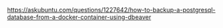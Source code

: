 https://askubuntu.com/questions/1227642/how-to-backup-a-postgresql-database-from-a-docker-container-using-dbeaver
